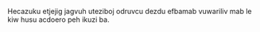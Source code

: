 Hecazuku etjejig jagvuh uteziboj odruvcu dezdu efbamab vuwariliv mab le kiw husu acdoero peh ikuzi ba.